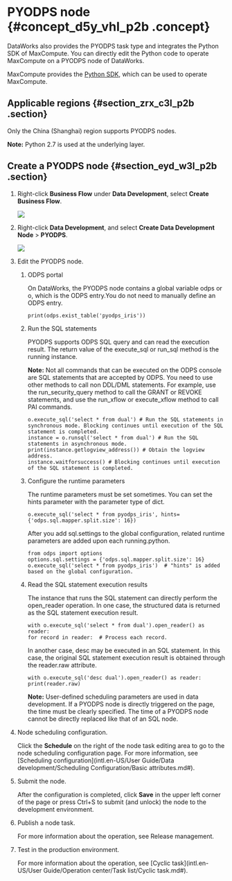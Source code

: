 # PYODPS node {#concept_d5y_vhl_p2b .concept}

DataWorks also provides the PYODPS task type and integrates the Python SDK of MaxCompute. You can directly edit the Python code to operate MaxCompute on a PYODPS node of DataWorks.

MaxCompute provides the [Python SDK](https://www.alibabacloud.com/help/doc-detail/34615.htm), which can be used to operate MaxCompute.

## Applicable regions {#section_zrx_c3l_p2b .section}

Only the China \(Shanghai\) region supports PYODPS nodes.

**Note:** Python 2.7 is used at the underlying layer.

## Create a PYODPS node {#section_eyd_w3l_p2b .section}

1.  Right-click **Business Flow** under **Data Development**, select **Create Business Flow**.

    ![](http://static-aliyun-doc.oss-cn-hangzhou.aliyuncs.com/assets/img/16292/15381257787651_en-US.png)

2.  Right-click **Data Development**, and select **Create Data Development Node** \> **PYODPS**.

    ![](http://static-aliyun-doc.oss-cn-hangzhou.aliyuncs.com/assets/img/16295/15381257787741_en-US.png)

3.  Edit the PYODPS node.
    1.  ODPS portal

        On DataWorks, the PYODPS node contains a global variable odps or o, which is the ODPS entry.You do not need to manually define an ODPS entry.

        ```
        print(odps.exist_table('pyodps_iris'))
        ```

    2.  Run the SQL statements

        PYODPS supports ODPS SQL query and can read the execution result. The return value of the execute\_sql or run\_sql method is the running instance.

        **Note:** Not all commands that can be executed on the ODPS console are SQL statements that are accepted by ODPS. You need to use other methods to call non DDL/DML statements. For example, use the run\_security\_query method to call the GRANT or REVOKE statements, and use the run\_xflow or execute\_xflow method to call PAI commands.

        ```
        o.execute_sql('select * from dual') # Run the SQL statements in synchronous mode. Blocking continues until execution of the SQL statement is completed.
        instance = o.runsql('select * from dual') # Run the SQL statements in asynchronous mode.
        print(instance.getlogview_address()) # Obtain the logview address.
        instance.waitforsuccess() # Blocking continues until execution of the SQL statement is completed.
        ```

    3.  Configure the runtime parameters

        The runtime parameters must be set sometimes. You can set the hints parameter with the parameter type of dict.

        ```
        o.execute_sql('select * from pyodps_iris', hints={'odps.sql.mapper.split.size': 16})
        ```

        After you add sql.settings to the global configuration, related runtime parameters are added upon each running.python.

        ```
        from odps import options
        options.sql.settings = {'odps.sql.mapper.split.size': 16}
        o.execute_sql('select * from pyodps_iris')  # "hints" is added based on the global configuration. 
        ```

    4.  Read the SQL statement execution results

        The instance that runs the SQL statement can directly perform the open\_reader operation. In one case, the structured data is returned as the SQL statement execution result.

        ```
        with o.execute_sql('select * from dual').open_reader() as reader:
        for record in reader:  # Process each record.
        ```

        In another case, desc may be executed in an SQL statement. In this case, the original SQL statement execution result is obtained through the reader.raw attribute.

        ```
        with o.execute_sql('desc dual').open_reader() as reader:
        print(reader.raw)
        ```

        **Note:** User-defined scheduling parameters are used in data development. If a PYODPS node is directly triggered on the page, the time must be clearly specified. The time of a PYODPS node cannot be directly replaced like that of an SQL node.

4.  Node scheduling configuration.

    Click the **Schedule** on the right of the node task editing area to go to the node scheduling configuration page. For more information, see [Scheduling configuration](intl.en-US/User Guide/Data development/Scheduling Configuration/Basic attributes.md#).

5.  Submit the node.

    After the configuration is completed, click **Save** in the upper left corner of the page or press Ctrl+S to submit \(and unlock\) the node to the development environment.

6.  Publish a node task.

    For more information about the operation, see Release management.

7.  Test in the production environment.

    For more information about the operation, see [Cyclic task](intl.en-US/User Guide/Operation center/Task list/Cyclic task.md#).



